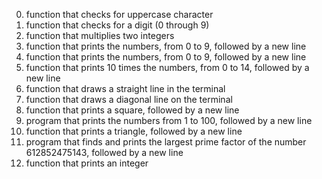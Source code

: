 0. function that checks for uppercase character
1. function that checks for a digit (0 through 9)
2. function that multiplies two integers
3. function that prints the numbers, from 0 to 9, followed by a new line
4. function that prints the numbers, from 0 to 9, followed by a new line
5. function that prints 10 times the numbers, from 0 to 14, followed by a new line
6. function that draws a straight line in the terminal
7. function that draws a diagonal line on the terminal
8. function that prints a square, followed by a new line
9. program that prints the numbers from 1 to 100, followed by a new line
10. function that prints a triangle, followed by a new line
11. program that finds and prints the largest prime factor of the number 612852475143, followed by a new line
12. function that prints an integer
